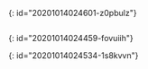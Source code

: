 {: id="20201014024601-z0pbulz"}

```
``````
{: id="20201014024459-fovuiih"}

{: id="20201014024534-1s8kvvn"}
